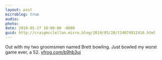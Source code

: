 ```yaml
---
layout: post
microblog: true
audio: 
photo: 
date: 2010-05-27 18:00:00 -0600
guid: http://craigmcclellan.micro.blog/2010/05/28/t14874912416.html
---
```

Out with my two groomsmen named Brett bowling. Just bowled my worst game ever, a 52.  [yfrog.com/b9hb3uj](http://yfrog.com/b9hb3uj)
